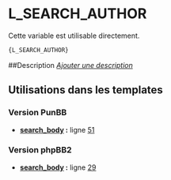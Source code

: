 # L_SEARCH_AUTHOR


Cette variable est utilisable directement.

```html
{L_SEARCH_AUTHOR}
```

##Description
[*Ajouter une description*](https://fa-tvars.appspot.com/var/L_SEARCH_AUTHOR)

## Utilisations dans les templates

### Version PunBB
* __[search_body](../tpl/var/punbb/search_body.md#readme) :__ ligne [51](../tpl/src/punbb/search_body.tpl#L51)

### Version phpBB2
* __[search_body](../tpl/var/subsilver/search_body.md#readme) :__ ligne [29](../tpl/src/subsilver/search_body.tpl#L29)